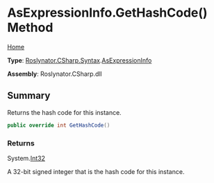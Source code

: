 # AsExpressionInfo\.GetHashCode\(\) Method

[Home](../../../../../README.md)

**Type**: [Roslynator.CSharp.Syntax](../../README.md)\.[AsExpressionInfo](../README.md)

**Assembly**: Roslynator\.CSharp\.dll

## Summary

Returns the hash code for this instance\.

```csharp
public override int GetHashCode()
```

### Returns

System\.[Int32](https://docs.microsoft.com/en-us/dotnet/api/system.int32)

A 32\-bit signed integer that is the hash code for this instance\.